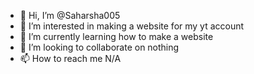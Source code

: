 - 👋 Hi, I’m @Saharsha005
- 👀 I’m interested in making a website for my yt account
- 🌱 I’m currently learning how to make a website
- 💞️ I’m looking to collaborate on nothing
- 📫 How to reach me N/A

<!---
Saharsha005/Saharsha005 is a ✨ special ✨ repository because its `README.md` (this file) appears on your GitHub profile.
You can click the Preview link to take a look at your changes.
--->
